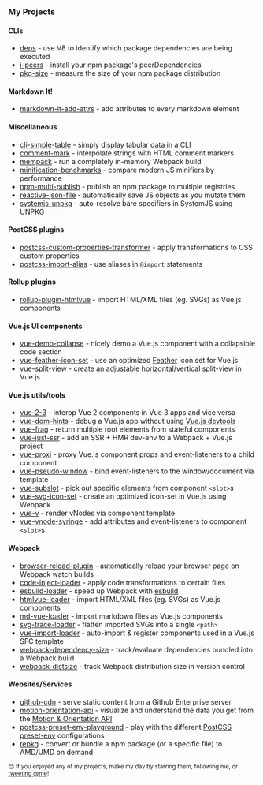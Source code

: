 ### My Projects

<!-- projects:start -->
#### CLIs
- [deps](https://github.com/privatenumber/deps) - use V8 to identify which package dependencies are being executed
- [i-peers](https://github.com/privatenumber/i-peers) - install your npm package's peerDependencies
- [pkg-size](https://github.com/privatenumber/pkg-size) - measure the size of your npm package distribution

#### Markdown It!
- [markdown-it-add-attrs](https://github.com/privatenumber/markdown-it-add-attrs) - add attributes to every markdown element

#### Miscellaneous
- [cli-simple-table](https://github.com/privatenumber/cli-simple-table) - simply display tabular data in a CLI
- [comment-mark](https://github.com/privatenumber/comment-mark) - interpolate strings with HTML comment markers
- [mempack](https://github.com/privatenumber/mempack) - run a completely in-memory Webpack build
- [minification-benchmarks](https://github.com/privatenumber/minification-benchmarks) - compare modern JS minifiers by performance
- [npm-multi-publish](https://github.com/privatenumber/npm-multi-publish) - publish an npm package to multiple registries
- [reactive-json-file](https://github.com/privatenumber/reactive-json-file) - automatically save JS objects as you mutate them
- [systemjs-unpkg](https://github.com/privatenumber/systemjs-unpkg) - auto-resolve bare specifiers in SystemJS using UNPKG

#### PostCSS plugins
- [postcss-custom-properties-transformer](https://github.com/privatenumber/postcss-custom-properties-transformer) - apply transformations to CSS custom properties
- [postcss-import-alias](https://github.com/privatenumber/postcss-import-alias) - use aliases in `@import` statements

#### Rollup plugins
- [rollup-plugin-htmlvue](https://github.com/privatenumber/rollup-plugin-htmlvue) - import HTML/XML files (eg. SVGs) as Vue.js components

#### Vue.js UI components
- [vue-demo-collapse](https://github.com/privatenumber/vue-demo-collapse) - nicely demo a Vue.js component with a collapsible code section
- [vue-feather-icon-set](https://github.com/privatenumber/vue-feather-icon-set) - use an optimized [Feather](https://feathericons.com/) icon set for Vue.js
- [vue-split-view](https://github.com/privatenumber/vue-split-view) - create an adjustable horizontal/vertical split-view in Vue.js

#### Vue.js utils/tools
- [vue-2-3](https://github.com/privatenumber/vue-2-3) - interop Vue 2 components in Vue 3 apps and vice versa
- [vue-dom-hints](https://github.com/privatenumber/vue-dom-hints) - debug a Vue.js app without using [Vue.js devtools](https://chrome.google.com/webstore/detail/vuejs-devtools/nhdogjmejiglipccpnnnanhbledajbpd?hl=en)
- [vue-frag](https://github.com/privatenumber/vue-frag) - return multiple root elements from stateful components
- [vue-just-ssr](https://github.com/privatenumber/vue-just-ssr) - add an SSR + HMR dev-env to a Webpack + Vue.js project
- [vue-proxi](https://github.com/privatenumber/vue-proxi) - proxy Vue.js component props and event-listeners to a child component
- [vue-pseudo-window](https://github.com/privatenumber/vue-pseudo-window) - bind event-listeners to the window/document via template
- [vue-subslot](https://github.com/privatenumber/vue-subslot) - pick out specific elements from component `<slot>`s
- [vue-svg-icon-set](https://github.com/privatenumber/vue-svg-icon-set) - create an optimized icon-set in Vue.js using Webpack
- [vue-v](https://github.com/privatenumber/vue-v) - render vNodes via component template
- [vue-vnode-syringe](https://github.com/privatenumber/vue-vnode-syringe) - add attributes and event-listeners to component `<slot>`s

#### Webpack
- [browser-reload-plugin](https://github.com/privatenumber/browser-reload-plugin) - automatically reload your browser page on Webpack watch builds
- [code-inject-loader](https://github.com/privatenumber/code-inject-loader) - apply code transformations to certain files
- [esbuild-loader](https://github.com/privatenumber/esbuild-loader) - speed up Webpack with [esbuild](https://github.com/evanw/esbuild)
- [htmlvue-loader](https://github.com/privatenumber/htmlvue-loader) - import HTML/XML files (eg. SVGs) as Vue.js components
- [md-vue-loader](https://github.com/privatenumber/md-vue-loader) - import markdown files as Vue.js components
- [svg-trace-loader](https://github.com/privatenumber/svg-trace-loader) - flatten imported SVGs into a single `<path>`
- [vue-import-loader](https://github.com/privatenumber/vue-import-loader) - auto-import & register components used in a Vue.js SFC template
- [webpack-dependency-size](https://github.com/privatenumber/webpack-dependency-size) - track/evaluate dependencies bundled into a Webpack build
- [webpack-distsize](https://github.com/privatenumber/webpack-distsize) - track Webpack distribution size in version control

#### Websites/Services
- [github-cdn](https://github.com/privatenumber/github-cdn) - serve static content from a Github Enterprise server
- [motion-orientation-api](https://github.com/privatenumber/motion-orientation-api) - visualize and understand the data you get from the [Motion & Orientation API](https://developers.google.com/web/fundamentals/native-hardware/device-orientation)
- [postcss-preset-env-playground](https://github.com/privatenumber/postcss-preset-env-playground) - play with the different [PostCSS preset-env](https://github.com/csstools/postcss-preset-env/) configurations
- [repkg](https://github.com/privatenumber/repkg) - convert or bundle a npm package (or a specific file) to AMD/UMD on demand
<!-- projects:end -->

<sub>😊 If you enjoyed any of my projects, make my day by starring them, following me, or [tweeting @me](https://twitter.com/intent/tweet?text=@privatenumbr)!</sub>
